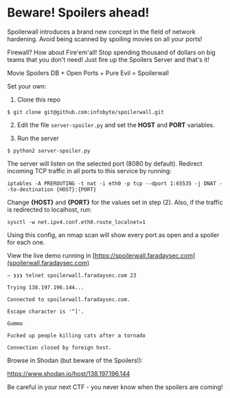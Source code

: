 # Beware! Spoilers ahead!

Spoilerwall introduces a brand new concept in the field of network hardening. Avoid being scanned by spoiling movies on all your ports!

Firewall? How about Fire'em'all! Stop spending thousand of dollars on big teams that you don't need! Just fire up the Spoilers Server and that's it!

Movie Spoilers DB + Open Ports + Pure Evil = Spoilerwall

Set your own:

1. Clone this repo

```
$ git clone git@github.com:infobyte/spoilerwall.git
```

2. Edit the file `server-spoiler.py` and set the **HOST** and **PORT** variables.

3. Run the server

```
$ python2 server-spoiler.py
```

The server will listen on the selected port (8080 by default). Redirect incoming TCP traffic in all ports to this service by running:

```
iptables -A PREROUTING -t nat -i eth0 -p tcp --dport 1:65535 -j DNAT --to-destination {HOST}:{PORT}
```

Change **{HOST}** and **{PORT}** for the values set in step (2). Also, if the traffic is redirected to localhost, run:

```
sysctl -w net.ipv4.conf.eth0.route_localnet=1
```

Using this config, an nmap scan will show every port as open and a spoiler for each one.

View the live demo running in [https://spoilerwall.faradaysec.com](spoilerwall.faradaysec.com)

```
~ ❯❯❯ telnet spoilerwall.faradaysec.com 23

Trying 138.197.196.144...

Connected to spoilerwall.faradaysec.com.

Escape character is '^]'.

Gummo

Fucked up people killing cats after a tornado

Connection closed by foreign host.
```

Browse in Shodan (but beware of the Spoilers!):

https://www.shodan.io/host/138.197.196.144

Be careful in your next CTF - you never know when the spoilers are coming!

